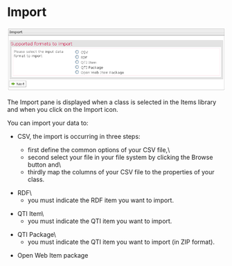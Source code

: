 <!--
author:
    - 'Jérôme Bogaerts'
created_at: '2012-03-19 19:22:07'
updated_at: '2013-03-13 13:33:25'
tags:
    - 'Manage Items'
-->

Import
======

![](../resources/Items-import.png)

The Import pane is displayed when a class is selected in the Items library and when you click on the Import icon.

You can import your data to:

-   CSV, the import is occurring in three steps:<br/>

    - first define the common options of your CSV file,\
    - second select your file in your file system by clicking the Browse button and\
    - thirdly map the columns of your CSV file to the properties of your class.

<!-- -->

-   RDF\
    - you must indicate the RDF item you want to import.

<!-- -->

-   QTI Item\
    - you must indicate the QTI item you want to import.

<!-- -->

-   QTI Package\
    - you must indicate the QTI item you want to import (in ZIP format).

<!-- -->

-   Open Web Item package


